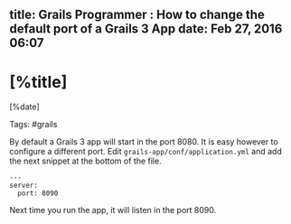title: Grails Programmer : How to change the default port of a Grails 3 App
date: Feb 27, 2016 06:07
---

# [%title]

[%date]

Tags: #grails

By default a Grails 3 app will start in the port 8080. It is easy however to configure a different port. Edit `grails-app/conf/application.yml` and add the next snippet at the bottom of the file.

```
---
server:
  port: 8090
```

Next time you run the app, it will listen in the port 8090.

